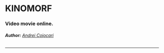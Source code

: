 # **KINOMORF**
### Video movie online.
###### **Author:** [Andrei Cojocari](https://www.instagram.com/webtheory/ "Andrei Cojocari")
***
<!--![ScreenShot](https://github.com/gitbooster/start_hellper/blob/master/img/img-prew.png)-->
